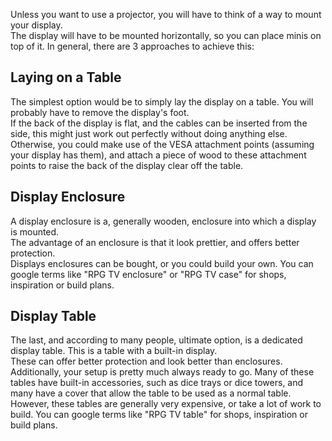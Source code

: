 Unless you want to use a projector, you will have to think of a way to mount your display.<br>
The display will have to be mounted horizontally, so you can place minis on top of it. In general, there are 3 approaches to achieve this:

## Laying on a Table
The simplest option would be to simply lay the display on a table. You will probably have to remove the display's foot.<br>
If the back of the display is flat, and the cables can be inserted from the side, this might just work out perfectly without doing anything else.<br>
Otherwise, you could make use of the VESA attachment points (assuming your display has them), and attach a piece of wood to these attachment points to raise the back of the display clear off the table.

## Display Enclosure
A display enclosure is a, generally wooden, enclosure into which a display is mounted.<br>
The advantage of an enclosure is that it look prettier, and offers better protection.<br>
Displays enclosures can be bought, or you could build your own. You can google terms like "RPG TV enclosure" or "RPG TV case" for shops, inspiration or build plans.

## Display Table
The last, and according to many people, ultimate option, is a dedicated display table. This is a table with a built-in display.<br>
These can offer better protection and look better than enclosures. Additionally, your setup is pretty much always ready to go. Many of these tables have built-in accessories, such as dice trays or dice towers, and many have a cover that allow the table to be used as a normal table. However, these tables are generally very expensive, or take a lot of work to build. You can google terms like "RPG TV table" for shops, inspiration or build plans.